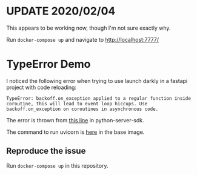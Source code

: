 # UPDATE 2020/02/04

This appears to be working now, though I'm not sure exactly why.

Run `docker-compose up` and navigate to [http://localhost:7777/](http://localhost:7777/)

# TypeError Demo

I noticed the following error when trying to use launch darkly in a fastapi project with code reloading:

```
TypeError: backoff.on_exception applied to a regular function inside coroutine, this will lead to event loop hiccups. Use backoff.on_exception on coroutines in asynchronous code.
```

The error is thrown from [this line](https://github.com/launchdarkly/python-server-sdk/blob/8adfe4c1607ca5a890b436491d9bec77ed2e1b6f/ldclient/streaming.py#L85) in python-server-sdk.


The command to run uvicorn is [here](https://github.com/tiangolo/uvicorn-gunicorn-docker/blob/8e690ce601f28d204411c48749943653c48ffe59/python3.7-alpine3.8/start-reload.sh#L28) in the base image.

## Reproduce the issue

Run `docker-compose up` in this repository.
